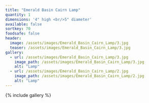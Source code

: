 ```yaml
---
title: "Emerald Basin Cairn Lamp"
quantity: 1
dimensions: '4" high <br/>5" diameter'
available: false
sortkey: 70
foodsafe: false
header:
  image: /assets/images/Emerald_Basin_Cairn_Lamp/3.jpg
  teaser: /assets/images/Emerald_Basin_Cairn_Lamp/3.jpg
gallery:
  - url: /assets/images/Emerald_Basin_Cairn_Lamp/3.jpg
    image_path: /assets/images/Emerald_Basin_Cairn_Lamp/3.jpg
    alt: "Lamp"
  - url: /assets/images/Emerald_Basin_Cairn_Lamp/2.jpg
    image_path: /assets/images/Emerald_Basin_Cairn_Lamp/2.jpg
    alt: "Lamp"
---
```


{% include gallery %}

